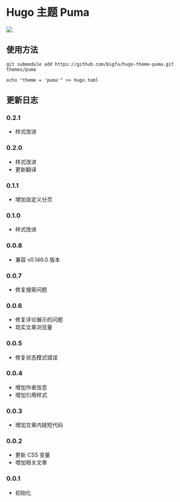 # Hugo 主题 Puma

![](https://static.fatesinger.com/2025/01/10eb5gy4cj9fvxag.png)

## 使用方法

```
git submodule add https://github.com/bigfa/hugo-theme-puma.git themes/puma

echo "theme = 'puma'" >> hugo.toml
```

## 更新日志

### 0.2.1

-   样式改进

### 0.2.0

-   样式改进
-   更新翻译

### 0.1.1

-   增加自定义分页

### 0.1.0

-   样式改进

### 0.0.8

-   兼容 v0.146.0 版本

### 0.0.7

-   修复搜索问题

### 0.0.6

-   修复评论展示的问题
-   现实文章浏览量

### 0.0.5

-   修复状态模式错误

### 0.0.4

-   增加作者信息
-   增加引用样式

### 0.0.3

-   增加文章内链短代码

### 0.0.2

-   更新 CSS 变量
-   增加相关文章

### 0.0.1

-   初始化
